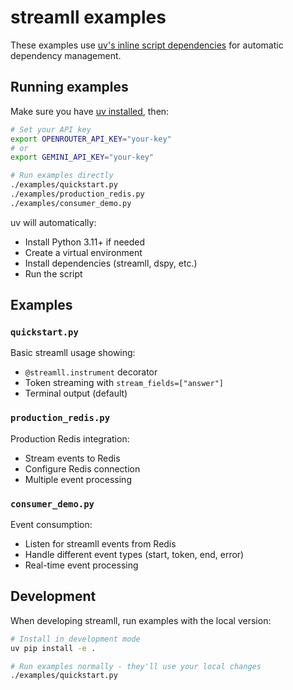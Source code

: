 # streamll examples

These examples use [uv's inline script dependencies](https://docs.astral.sh/uv/guides/scripts/#declaring-script-dependencies) for automatic dependency management.

## Running examples

Make sure you have [uv installed](https://docs.astral.sh/uv/getting-started/installation/), then:

```bash
# Set your API key
export OPENROUTER_API_KEY="your-key"
# or
export GEMINI_API_KEY="your-key"  

# Run examples directly
./examples/quickstart.py
./examples/production_redis.py
./examples/consumer_demo.py
```

uv will automatically:
- Install Python 3.11+ if needed
- Create a virtual environment 
- Install dependencies (streamll, dspy, etc.)
- Run the script

## Examples

### `quickstart.py`
Basic streamll usage showing:
- `@streamll.instrument` decorator
- Token streaming with `stream_fields=["answer"]`
- Terminal output (default)

### `production_redis.py`
Production Redis integration:
- Stream events to Redis
- Configure Redis connection
- Multiple event processing

### `consumer_demo.py`
Event consumption:
- Listen for streamll events from Redis
- Handle different event types (start, token, end, error)
- Real-time event processing

## Development

When developing streamll, run examples with the local version:

```bash
# Install in development mode
uv pip install -e .

# Run examples normally - they'll use your local changes
./examples/quickstart.py
```
